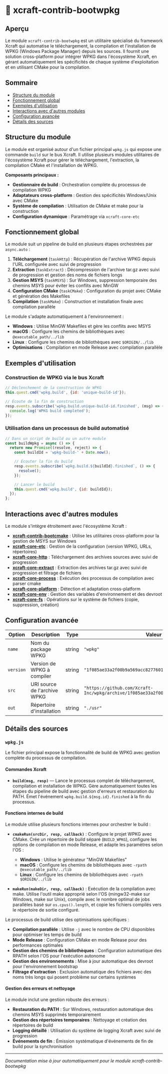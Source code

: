 # 📘 xcraft-contrib-bootwpkg

## Aperçu

Le module `xcraft-contrib-bootwpkg` est un utilitaire spécialisé du framework Xcraft qui automatise le téléchargement, la compilation et l'installation de WPKG (Windows Package Manager) depuis les sources. Il fournit une solution cross-platform pour intégrer WPKG dans l'écosystème Xcraft, en gérant automatiquement les spécificités de chaque système d'exploitation et en utilisant CMake pour la compilation.

## Sommaire

- [Structure du module](#structure-du-module)
- [Fonctionnement global](#fonctionnement-global)
- [Exemples d'utilisation](#exemples-dutilisation)
- [Interactions avec d'autres modules](#interactions-avec-dautres-modules)
- [Configuration avancée](#configuration-avancée)
- [Détails des sources](#détails-des-sources)

## Structure du module

Le module est organisé autour d'un fichier principal `wpkg.js` qui expose une commande `build` sur le bus Xcraft. Il utilise plusieurs modules utilitaires de l'écosystème Xcraft pour gérer le téléchargement, l'extraction, la compilation CMake et l'installation de WPKG.

**Composants principaux :**

- **Gestionnaire de build** : Orchestration complète du processus de compilation WPKG
- **Adaptateurs cross-platform** : Gestion des spécificités Windows/Unix avec CMake
- **Système de compilation** : Utilisation de CMake et make pour la construction
- **Configuration dynamique** : Paramétrage via `xcraft-core-etc`

## Fonctionnement global

Le module suit un pipeline de build en plusieurs étapes orchestrées par `async.auto` :

1. **Téléchargement** (`taskHttp`) : Récupération de l'archive WPKG depuis l'URL configurée avec suivi de progression
2. **Extraction** (`taskExtract`) : Décompression de l'archive tar.gz avec suivi de progression et gestion des noms de fichiers longs
3. **Gestion MSYS** (`taskMSYS`) : Sur Windows, suppression temporaire des chemins MSYS pour éviter les conflits avec MinGW
4. **Configuration CMake** (`taskCMake`) : Configuration du projet avec CMake et génération des Makefiles
5. **Compilation** (`taskMake`) : Construction et installation finale avec compilation parallèle

Le module s'adapte automatiquement à l'environnement :

- **Windows** : Utilise MinGW Makefiles et gère les conflits avec MSYS
- **macOS** : Configure les chemins de bibliothèques avec `@executable_path/../lib`
- **Linux** : Configure les chemins de bibliothèques avec `$ORIGIN/../lib`
- **Optimisations** : Compilation en mode Release avec compilation parallèle

## Exemples d'utilisation

### Construction de WPKG via le bus Xcraft

```javascript
// Déclenchement de la construction de WPKG
this.quest.cmd('wpkg.build', {id: 'unique-build-id'});

// Écoute de la fin de construction
resp.events.subscribe('wpkg.build.unique-build-id.finished', (msg) => {
  console.log('WPKG build completed');
});
```

### Utilisation dans un processus de build automatisé

```javascript
// Dans un script de build ou un autre module
const buildWpkg = async () => {
  return new Promise((resolve, reject) => {
    const buildId = 'wpkg-build-' + Date.now();

    // Écouter la fin du build
    resp.events.subscribe(`wpkg.build.${buildId}.finished`, () => {
      resolve();
    });

    // Lancer le build
    this.quest.cmd('wpkg.build', {id: buildId});
  });
};
```

## Interactions avec d'autres modules

Le module s'intègre étroitement avec l'écosystème Xcraft :

- **[xcraft-contrib-bootcmake]** : Utilise les utilitaires cross-platform pour la gestion de MSYS sur Windows
- **[xcraft-core-etc]** : Gestion de la configuration (version WPKG, URLs, répertoires)
- **[xcraft-core-http]** : Téléchargement des archives sources avec suivi de progression
- **[xcraft-core-extract]** : Extraction des archives tar.gz avec suivi de progression et filtrage de fichiers
- **[xcraft-core-process]** : Exécution des processus de compilation avec parser cmake
- **[xcraft-core-platform]** : Détection et adaptation cross-platform
- **[xcraft-core-env]** : Gestion des variables d'environnement et des devroot
- **[xcraft-core-fs]** : Opérations sur le système de fichiers (copie, suppression, création)

## Configuration avancée

| Option    | Description                  | Type   | Valeur par défaut                                                                              |
| --------- | ---------------------------- | ------ | ---------------------------------------------------------------------------------------------- |
| `name`    | Nom du package WPKG          | string | `"wpkg"`                                                                                       |
| `version` | Version de WPKG à compiler   | string | `"1f085ae33a2f00b9a569acc82776013de1a45b00"`                                                   |
| `src`     | URI source de l'archive WPKG | string | `"https://github.com/Xcraft-Inc/wpkg/archive/1f085ae33a2f00b9a569acc82776013de1a45b00.tar.gz"` |
| `out`     | Répertoire d'installation    | string | `"./usr"`                                                                                      |

## Détails des sources

### `wpkg.js`

Le fichier principal expose la fonctionnalité de build de WPKG avec gestion complète du processus de compilation.

#### Commandes Xcraft

- **`build(msg, resp)`** — Lance le processus complet de téléchargement, compilation et installation de WPKG. Gère automatiquement toutes les étapes du pipeline de build avec gestion d'erreurs et restauration du PATH. Émet l'événement `wpkg.build.${msg.id}.finished` à la fin du processus.

#### Fonctions internes de build

Le module utilise plusieurs fonctions internes pour orchestrer le build :

- **`cmakeRun(srcDir, resp, callback)`** : Configure le projet WPKG avec CMake. Crée un répertoire de build séparé (`BUILD_WPKG`), configure les options de compilation en mode Release, et adapte les paramètres selon l'OS :

  - **Windows** : Utilise le générateur "MinGW Makefiles"
  - **macOS** : Configure les chemins de bibliothèques avec `-rpath @executable_path/../lib`
  - **Linux** : Configure les chemins de bibliothèques avec `-rpath $ORIGIN/../lib`

- **`makeRun(makeDir, resp, callback)`** : Exécution de la compilation avec make. Utilise l'outil make approprié selon l'OS (mingw32-make sur Windows, make sur Unix), compile avec le nombre optimal de jobs parallèles basé sur `os.cpus().length`, et copie les fichiers compilés vers le répertoire de sortie configuré.

Le processus de build utilise des optimisations spécifiques :

- **Compilation parallèle** : Utilise `-j` avec le nombre de CPU disponibles pour optimiser les temps de build
- **Mode Release** : Configuration CMake en mode Release pour des performances optimales
- **Gestion des chemins de bibliothèques** : Configuration automatique des RPATH selon l'OS pour l'exécution autonome
- **Gestion des environnements** : Mise à jour automatique des devroot pour l'environnement bootstrap
- **Filtrage d'extraction** : Exclusion automatique des fichiers avec des noms très longs qui posent problème sur certains systèmes

#### Gestion des erreurs et nettoyage

Le module inclut une gestion robuste des erreurs :

- **Restauration du PATH** : Sur Windows, restauration automatique des chemins MSYS supprimés temporairement
- **Gestion des répertoires temporaires** : Nettoyage et création des répertoires de build
- **Logging détaillé** : Utilisation du système de logging Xcraft avec suivi de progression
- **Événements de fin** : Émission systématique d'événements de fin de build pour la synchronisation

[xcraft-contrib-bootcmake]: https://github.com/Xcraft-Inc/xcraft-contrib-bootcmake
[xcraft-core-etc]: https://github.com/Xcraft-Inc/xcraft-core-etc
[xcraft-core-http]: https://github.com/Xcraft-Inc/xcraft-core-http
[xcraft-core-extract]: https://github.com/Xcraft-Inc/xcraft-core-extract
[xcraft-core-process]: https://github.com/Xcraft-Inc/xcraft-core-process
[xcraft-core-platform]: https://github.com/Xcraft-Inc/xcraft-core-platform
[xcraft-core-env]: https://github.com/Xcraft-Inc/xcraft-core-env
[xcraft-core-fs]: https://github.com/Xcraft-Inc/xcraft-core-fs

---

_Documentation mise à jour automatiquement pour le module xcraft-contrib-bootwpkg_
